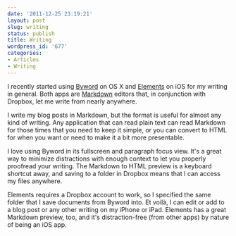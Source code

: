 ```yaml
---
date: '2011-12-25 23:19:21'
layout: post
slug: writing
status: publish
title: Writing
wordpress_id: '677'
categories:
- Articles
- Writing
---
```


I recently started using [Byword][] on OS X and [Elements][] on iOS for my writing in general. Both apps are [Markdown][] editors that, in conjunction with Dropbox, let me write from nearly anywhere.

[byword]: http://bywordapp.com/
[elements]: http://www.secondgearsoftware.com/elements/
[markdown]: http://daringfireball.net/projects/markdown/

I write my blog posts in Markdown, but the format is useful for almost any kind of writing. Any application that can read plain text can read Markdown for those times that you need to keep it simple, or you can convert to HTML for when you want or need to make it a bit more presentable.

I love using Byword in its fullscreen and paragraph focus view. It's a great way to minimize distractions with enough context to let you properly proofread your writing. The Markdown to HTML preview is a keyboard shortcut away, and saving to a folder in Dropbox means that I can access my files anywhere.

Elements requires a Dropbox account to work, so I specified the same folder that I save documents from Byword into. Et voilà, I can edit or add to a blog post or any other writing on my iPhone or iPad. Elements has a great Markdown preview, too, and it's distraction-free (from other apps) by nature of being an iOS app.
